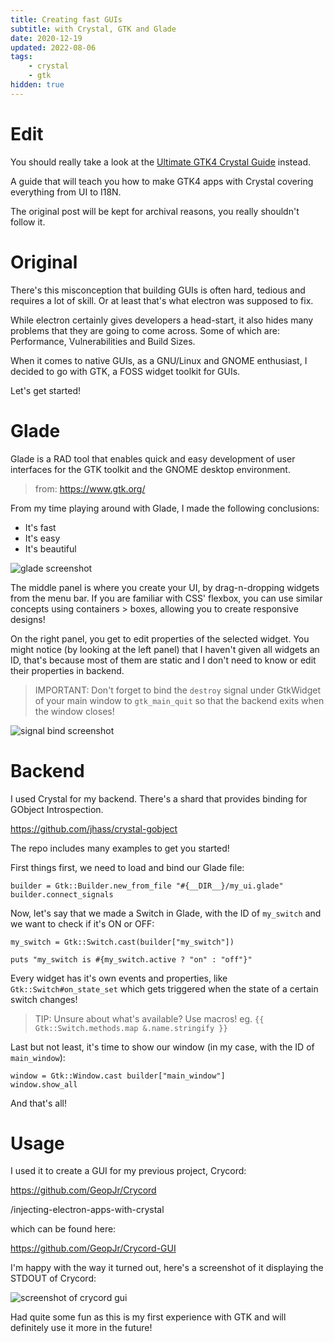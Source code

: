 ```yaml
---
title: Creating fast GUIs
subtitle: with Crystal, GTK and Glade
date: 2020-12-19
updated: 2022-08-06
tags:
    - crystal
    - gtk
hidden: true
---
```


# Edit

You should really take a look at the [Ultimate GTK4 Crystal Guide](https://ultimate-gtk4-crystal-guide.geopjr.dev/) instead.

A guide that will teach you how to make GTK4 apps with Crystal covering everything from UI to I18N.

The original post will be kept for archival reasons, you really shouldn't follow it.

# Original

There's this misconception that building GUIs is often hard, tedious and requires a lot of skill. Or at least that's what electron was supposed to fix.

While electron certainly gives developers a head-start, it also hides many problems that they are going to come across. Some of which are: Performance, Vulnerabilities and Build Sizes.

When it comes to native GUIs, as a GNU/Linux and GNOME enthusiast, I decided to go with GTK, a FOSS widget toolkit for GUIs.

Let's get started!

# Glade

Glade is a RAD tool that enables quick and easy development of user interfaces for the GTK toolkit and the GNOME desktop environment.
> from: https://www.gtk.org/

From my time playing around with Glade, I made the following conclusions:

- It's fast
- It's easy
- It's beautiful

![glade screenshot](https://i.imgur.com/5A6sihQ.png)

The middle panel is where you create your UI, by drag-n-dropping widgets from the menu bar. If you are familiar with CSS' flexbox, you can use similar concepts using containers > boxes, allowing you to create responsive designs!

On the right panel, you get to edit properties of the selected widget. You might notice (by looking at the left panel) that I haven't given all widgets an ID, that's because most of them are static and I don't need to know or edit their properties in backend.

> IMPORTANT: Don't forget to bind the `destroy` signal under GtkWidget of your main window to `gtk_main_quit` so that the backend exits when the window closes!

![signal bind screenshot](https://i.imgur.com/DLsFU2b.png)

# Backend

I used Crystal for my backend. There's a shard that provides binding for GObject Introspection.

https://github.com/jhass/crystal-gobject

The repo includes many examples to get you started!

First things first, we need to load and bind our Glade file:

```crystal
builder = Gtk::Builder.new_from_file "#{__DIR__}/my_ui.glade"
builder.connect_signals
```

Now, let's say that we made a Switch in Glade, with the ID of `my_switch` and we want to check if it's ON or OFF:

```crystal
my_switch = Gtk::Switch.cast(builder["my_switch"])

puts "my_switch is #{my_switch.active ? "on" : "off"}"
```

Every widget has it's own events and properties, like `Gtk::Switch#on_state_set` which gets triggered when the state of a certain switch changes!

> TIP: Unsure about what's available? Use macros!
> eg. `{{ Gtk::Switch.methods.map &.name.stringify }}`

Last but not least, it's time to show our window (in my case, with the ID of `main_window`):

```crystal
window = Gtk::Window.cast builder["main_window"]
window.show_all
```

And that's all!

# Usage

I used it to create a GUI for my previous project, Crycord:

https://github.com/GeopJr/Crycord

/injecting-electron-apps-with-crystal

which can be found here:

https://github.com/GeopJr/Crycord-GUI

I'm happy with the way it turned out, here's a screenshot of it displaying the STDOUT of Crycord:

![screenshot of crycord gui](https://i.imgur.com/2lO45U2.png)

Had quite some fun as this is my first experience with GTK and will definitely use it more in the future!